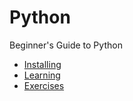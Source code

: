 # Python
Beginner's Guide to Python

* [Installing](Installing.md)
* [Learning](Learning.md)
* [Exercises](Exercises.md)
